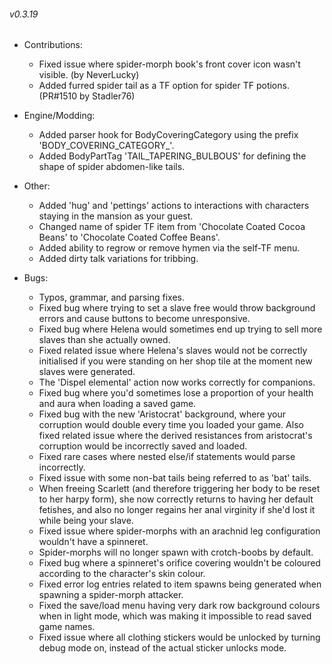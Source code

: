 ###### v0.3.19
- Contributions:
  - Fixed issue where spider-morph book's front cover icon wasn't visible. (by NeverLucky)
  - Added furred spider tail as a TF option for spider TF potions. (PR#1510 by Stadler76)

- Engine/Modding:
  - Added parser hook for BodyCoveringCategory using the prefix 'BODY_COVERING_CATEGORY_'.
  - Added BodyPartTag 'TAIL_TAPERING_BULBOUS' for defining the shape of spider abdomen-like tails.

- Other:
  - Added 'hug' and 'pettings' actions to interactions with characters staying in the mansion as your guest.
  - Changed name of spider TF item from 'Chocolate Coated Cocoa Beans' to 'Chocolate Coated Coffee Beans'.
  - Added ability to regrow or remove hymen via the self-TF menu.
  - Added dirty talk variations for tribbing.

- Bugs:
  - Typos, grammar, and parsing fixes.
  - Fixed bug where trying to set a slave free would throw background errors and cause buttons to become unresponsive.
  - Fixed bug where Helena would sometimes end up trying to sell more slaves than she actually owned.
  - Fixed related issue where Helena's slaves would not be correctly initialised if you were standing on her shop tile at the moment new slaves were generated.
  - The 'Dispel elemental' action now works correctly for companions.
  - Fixed bug where you'd sometimes lose a proportion of your health and aura when loading a saved game.
  - Fixed bug with the new 'Aristocrat' background, where your corruption would double every time you loaded your game. Also fixed related issue where the derived resistances from aristocrat's corruption would be incorrectly saved and loaded.
  - Fixed rare cases where nested else/if statements would parse incorrectly.
  - Fixed issue with some non-bat tails being referred to as 'bat' tails.
  - When freeing Scarlett (and therefore triggering her body to be reset to her harpy form), she now correctly returns to having her default fetishes, and also no longer regains her anal virginity if she'd lost it while being your slave.
  - Fixed issue where spider-morphs with an arachnid leg configuration wouldn't have a spinneret.
  - Spider-morphs will no longer spawn with crotch-boobs by default.
  - Fixed bug where a spinneret's orifice covering wouldn't be coloured according to the character's skin colour.
  - Fixed error log entries related to item spawns being generated when spawning a spider-morph attacker.
  - Fixed the save/load menu having very dark row background colours when in light mode, which was making it impossible to read saved game names.
  - Fixed issue where all clothing stickers would be unlocked by turning debug mode on, instead of the actual sticker unlocks mode.